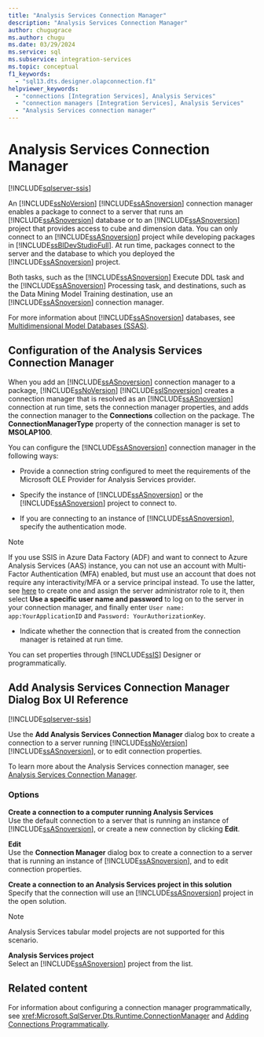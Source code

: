 ```yaml
---
title: "Analysis Services Connection Manager"
description: "Analysis Services Connection Manager"
author: chugugrace
ms.author: chugu
ms.date: 03/29/2024
ms.service: sql
ms.subservice: integration-services
ms.topic: conceptual
f1_keywords:
  - "sql13.dts.designer.olapconnection.f1"
helpviewer_keywords:
  - "connections [Integration Services], Analysis Services"
  - "connection managers [Integration Services], Analysis Services"
  - "Analysis Services connection manager"
---
```

# Analysis Services Connection Manager

[!INCLUDE[sqlserver-ssis](../../includes/applies-to-version/sqlserver-ssis.md)]

  An [!INCLUDE[ssNoVersion](../../includes/ssnoversion-md.md)] [!INCLUDE[ssASnoversion](../../includes/ssasnoversion-md.md)] connection manager enables a package to connect to a server that runs an [!INCLUDE[ssASnoversion](../../includes/ssasnoversion-md.md)] database or to an [!INCLUDE[ssASnoversion](../../includes/ssasnoversion-md.md)] project that provides access to cube and dimension data. You can only connect to an [!INCLUDE[ssASnoversion](../../includes/ssasnoversion-md.md)] project while developing packages in [!INCLUDE[ssBIDevStudioFull](../../includes/ssbidevstudiofull-md.md)]. At run time, packages connect to the server and the database to which you deployed the [!INCLUDE[ssASnoversion](../../includes/ssasnoversion-md.md)] project.  
  
 Both tasks, such as the [!INCLUDE[ssASnoversion](../../includes/ssasnoversion-md.md)] Execute DDL task and the [!INCLUDE[ssASnoversion](../../includes/ssasnoversion-md.md)] Processing task, and destinations, such as the Data Mining Model Training destination, use an [!INCLUDE[ssASnoversion](../../includes/ssasnoversion-md.md)] connection manager.  
  
 For more information about [!INCLUDE[ssASnoversion](../../includes/ssasnoversion-md.md)] databases, see [Multidimensional Model Databases &#40;SSAS&#41;](/analysis-services/multidimensional-models/multidimensional-model-databases-ssas).  
  
## Configuration of the Analysis Services Connection Manager

 When you add an [!INCLUDE[ssASnoversion](../../includes/ssasnoversion-md.md)] connection manager to a package, [!INCLUDE[ssNoVersion](../../includes/ssnoversion-md.md)] [!INCLUDE[ssISnoversion](../../includes/ssisnoversion-md.md)] creates a connection manager that is resolved as an [!INCLUDE[ssASnoversion](../../includes/ssasnoversion-md.md)] connection at run time, sets the connection manager properties, and adds the connection manager to the **Connections** collection on the package. The **ConnectionManagerType** property of the connection manager is set to **MSOLAP100**.  
  
 You can configure the [!INCLUDE[ssASnoversion](../../includes/ssasnoversion-md.md)] connection manager in the following ways:  
  
-   Provide a connection string configured to meet the requirements of the Microsoft OLE Provider for Analysis Services provider.  
  
-   Specify the instance of [!INCLUDE[ssASnoversion](../../includes/ssasnoversion-md.md)] or the [!INCLUDE[ssASnoversion](../../includes/ssasnoversion-md.md)] project to connect to.  
  
-   If you are connecting to an instance of [!INCLUDE[ssASnoversion](../../includes/ssasnoversion-md.md)], specify the authentication mode.  

> [!NOTE]    
>  If you use SSIS in Azure Data Factory (ADF) and want to connect to Azure Analysis Services (AAS) instance, you can not use an account with Multi-Factor Authentication (MFA) enabled, but must use an account that does not require any interactivity/MFA or a service principal instead. To use the latter, see [here](/azure/analysis-services/analysis-services-service-principal) to create one and assign the server administrator role to it, then select **Use a specific user name and password** to log on to the server in your connection manager, and finally enter `User name: app:YourApplicationID` and `Password: YourAuthorizationKey`.
  
-   Indicate whether the connection that is created from the connection manager is retained at run time.  
  
 You can set properties through [!INCLUDE[ssIS](../../includes/ssis-md.md)] Designer or programmatically.  

## Add Analysis Services Connection Manager Dialog Box UI Reference

[!INCLUDE[sqlserver-ssis](../../includes/applies-to-version/sqlserver-ssis.md)]


  Use the **Add Analysis Services Connection Manager** dialog box to create a connection to a server running [!INCLUDE[ssNoVersion](../../includes/ssnoversion-md.md)] [!INCLUDE[ssASnoversion](../../includes/ssasnoversion-md.md)], or to edit connection properties.  
  
 To learn more about the Analysis Services connection manager, see [Analysis Services Connection Manager](../../integration-services/connection-manager/analysis-services-connection-manager.md).  
  
### Options

 **Create a connection to a computer running Analysis Services**  
 Use the default connection to a server that is running an instance of [!INCLUDE[ssASnoversion](../../includes/ssasnoversion-md.md)], or create a new connection by clicking **Edit**.  
  
 **Edit**  
 Use the **Connection Manager** dialog box to create a connection to a server that is running an instance of [!INCLUDE[ssASnoversion](../../includes/ssasnoversion-md.md)], and to edit connection properties.  
  
 **Create a connection to an Analysis Services project in this solution**  
 Specify that the connection will use an [!INCLUDE[ssASnoversion](../../includes/ssasnoversion-md.md)] project in the open solution.  
  
> [!NOTE]  
>  Analysis Services tabular model projects are not supported for this scenario.  
  
 **Analysis Services project**  
 Select an [!INCLUDE[ssASnoversion](../../includes/ssasnoversion-md.md)] project from the list.  

## Related content

 For information about configuring a connection manager programmatically, see <xref:Microsoft.SqlServer.Dts.Runtime.ConnectionManager> and [Adding Connections Programmatically](../../integration-services/building-packages-programmatically/adding-connections-programmatically.md).  
